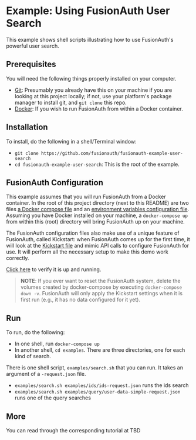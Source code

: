 # Example: Using FusionAuth User Search

This example shows shell scripts illustrating how to use FusionAuth's powerful user search.

## Prerequisites
You will need the following things properly installed on your computer.

* [Git](http://git-scm.com/): Presumably you already have this on your machine if you are looking at this project locally; if not, use your platform's package manager to install git, and `git clone` this repo.
* [Docker](https://www.docker.com): If you wish to run FusionAuth from within a Docker container.

## Installation
To install, do the following in a shell/Terminal window:

* `git clone https://github.com/fusionauth/fusionauth-example-user-search`
* `cd fusionauth-example-user-search`: This is the root of the example.

## FusionAuth Configuration

This example assumes that you will run FusionAuth from a Docker container. In the root of this project directory (next to this README) are two files [a Docker compose file](./docker-compose.yml) and an [environment variables configuration file](./.env). Assuming you have Docker installed on your machine, a `docker-compose up` from within this (root) directory will bring FusionAuth up on your machine.

The FusionAuth configuration files also make use of a unique feature of FusionAuth, called Kickstart: when FusionAuth comes up for the first time, it will look at the [Kickstart file](./kickstart/kickstart.json) and mimic API calls to configure FusionAuth for use. It will perform all the necessary setup to make this demo work correctly.

[Click here](http://localhost:9011/) to verify it is up and running.

> **NOTE**: If you ever want to reset the FusionAuth system, delete the volumes created by docker-compose by executing `docker-compose down -v`. FusionAuth will only apply the Kickstart settings when it is first run (e.g., it has no data configured for it yet).

## Run

To run, do the following:

* In one shell, run `docker-compose up`
* In another shell, `cd examples`. There are three directories, one for each kind of search. 

There is one shell script, `examples/search.sh` that you can run. It takes an argument of a `-request.json` file.

* `examples/search.sh examples/ids/ids-request.json` runs the ids search
* `examples/search.sh examples/query/user-data-simple-request.json` runs one of the query searches

## More

You can read through the corresponding tutorial at TBD

